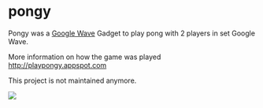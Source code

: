 # pongy
Pongy was a <a href="http://en.wikipedia.org/wiki/Apache_Wave">Google Wave</a> Gadget to play pong with 2 players in set Google Wave.

More information on how the game was played <a href="http://playpongy.appspot.com">http://playpongy.appspot.com</a>

This project is not maintained anymore.

<img src=http://playpongy.appspot.com/preview.png>
